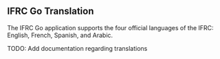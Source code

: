 ## IFRC Go Translation

The IFRC Go application supports the four official languages of the IFRC: English, French, Spanish, and Arabic.

TODO: Add documentation regarding translations
